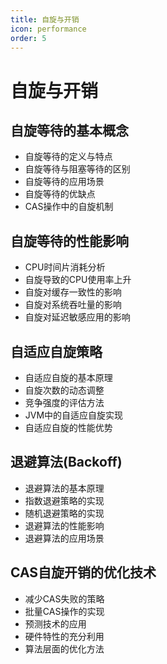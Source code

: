 ```yaml
---
title: 自旋与开销
icon: performance
order: 5
---
```


# 自旋与开销

## 自旋等待的基本概念

- 自旋等待的定义与特点
- 自旋等待与阻塞等待的区别
- 自旋等待的应用场景
- 自旋等待的优缺点
- CAS操作中的自旋机制

## 自旋等待的性能影响

- CPU时间片消耗分析
- 自旋导致的CPU使用率上升
- 自旋对缓存一致性的影响
- 自旋对系统吞吐量的影响
- 自旋对延迟敏感应用的影响

## 自适应自旋策略

- 自适应自旋的基本原理
- 自旋次数的动态调整
- 竞争强度的评估方法
- JVM中的自适应自旋实现
- 自适应自旋的性能优势

## 退避算法(Backoff)

- 退避算法的基本原理
- 指数退避策略的实现
- 随机退避策略的实现
- 退避算法的性能影响
- 退避算法的应用场景

## CAS自旋开销的优化技术

- 减少CAS失败的策略
- 批量CAS操作的实现
- 预测技术的应用
- 硬件特性的充分利用
- 算法层面的优化方法
